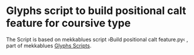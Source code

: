 # Glyphs script to build positional calt feature for coursive type
The Script is based on mekkablues script ›Build positional calt feature.py‹ , part of mekkablues [Glyphs Scripts][1].


[1]: https://github.com/mekkablue/Glyphs-Scripts
